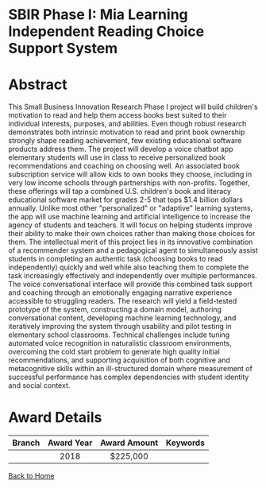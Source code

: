 
SBIR Phase I: Mia Learning Independent Reading Choice Support System
====================================================================

# Abstract


This Small Business Innovation Research Phase I project will build children's motivation to read and help them access books best suited to their individual interests, purposes, and abilities. Even though robust research demonstrates both intrinsic motivation to read and print book ownership strongly shape reading achievement, few existing educational software products address them. The project will develop a voice chatbot app elementary students will use in class to receive personalized book recommendations and coaching on choosing well. An associated book subscription service will allow kids to own books they choose, including in very low income schools through partnerships with non-profits. Together, these offerings will tap a combined U.S. children's book and literacy educational software market for grades 2-5 that tops $1.4 billion dollars annually. Unlike most other "personalized" or "adaptive" learning systems, the app will use machine learning and artificial intelligence to increase the agency of students and teachers. It will focus on helping students improve their ability to make their own choices rather than making those choices for them. The intellectual merit of this project lies in its innovative combination of a recommender system and a pedagogical agent to simultaneously assist students in completing an authentic task (choosing books to read independently) quickly and well while also teaching them to complete the task increasingly effectively and independently over multiple performances. The voice conversational interface will provide this combined task support and coaching through an emotionally engaging narrative experience accessible to struggling readers. The research will yield a field-tested prototype of the system, constructing a domain model, authoring conversational content, developing machine learning technology, and iteratively improving the system through usability and pilot testing in elementary school classrooms. Technical challenges include tuning automated voice recognition in naturalistic classroom environments, overcoming the cold start problem to generate high quality initial recommendations, and supporting acquisition of both cognitive and metacognitive skills within an ill-structured domain where measurement of successful performance has complex dependencies with student identity and social context.  

# Award Details

|Branch|Award Year|Award Amount|Keywords|
| :---: | :---: | :---: | :---: |
||2018|$225,000||
  
  


[Back to Home](https://github.com/chrischow/dod_sbir_awards/Reports/JT/#353)